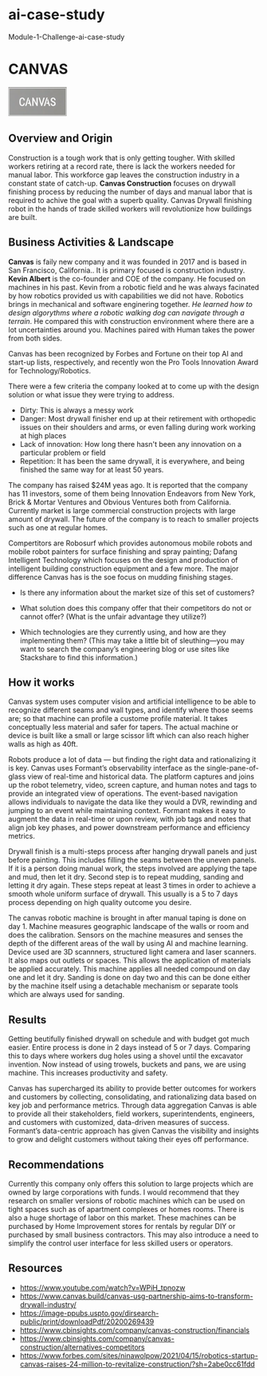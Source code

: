 # ai-case-study
Module-1-Challenge-ai-case-study

# CANVAS
![Canvas](./images/canvaslogo.png)

## Overview and Origin

Construction is a tough work that is only getting tougher. With skilled workers retiring at a record rate, there is lack the workers needed for manual labor. This workforce gap leaves the construction industry in a constant state of catch-up. **Canvas Construction** focuses on drywall finishing process by reducing the number of days and manual labor that is required to achive the goal with a superb quality. Canvas Drywall finishing robot in the hands of trade skilled workers will revolutionize how buildings are built.

## Business Activities & Landscape

**Canvas** is faily new company and it was founded in 2017 and is based in San Francisco, California.. It is primary focused is construction industry. **Kevin Albert** is the co-founder and COE of the company. He focused on machines in his past. Kevin from a robotic field and he was always facinated by how robotics provided us with capabilities we did not have. Robotics brings in mechanical and software enginering together. *He learned how to design algorythms where a robotic walking dog can navigate through a terrain*. He compared this with construction environment where there are a lot uncertainties around you. Machines paired with Human takes the power from both sides.

Canvas has been recognized by Forbes and Fortune on their top AI and start-up lists, respectively, and recently won the Pro Tools Innovation Award for Technology/Robotics.

There were a few criteria the company looked at to come up with the design solution or what issue they were trying to address. 

* Dirty: This is always a messy work
* Danger: Most drywall finisher end up at their retirement with orthopedic issues on their shoulders and arms, or even falling during work working at high places
* Lack of innovation: How long there hasn't been any innovation on a particular problem or field
* Repetition: It has been the same drywall, it is everywhere, and being finished the same way for at least 50 years.

The company has raised $24M yeas ago. It is reported that the company has 11 investors, some of them being Innovation Endeavors from New York, Brick & Mortar Ventures and Obvious Ventures both from California. Currently market is large commercial construction projects with large amount of drywall. The future of the company is to reach to smaller projects such as one at regular homes.

Compertitors are Robosurf which provides autonomous mobile robots and mobile robot painters for surface finishing and spray painting; Dafang Intelligent Technology which focuses on the design and production of intelligent building construction equipment and a few more. The major difference Canvas has is the soe focus on mudding finishing stages.



* Is there any information about the market size of this set of customers?

* What solution does this company offer that their competitors do not or cannot offer? (What is the unfair advantage they utilize?)

* Which technologies are they currently using, and how are they implementing them? (This may take a little bit of sleuthing&mdash;you may want to search the company’s engineering blog or use sites like Stackshare to find this information.)

## How it works
Canvas system uses computer vision and artificial intelligence to be able to recognize different seams and wall types, and identify where those seems are; so that machine can profile a custome profile material. It takes conceptually less material and safer for tapers. The actual machine or device is built like a small or large scissor lift which can also reach higher walls as high as 40ft.

Robots produce a lot of data — but finding the right data and rationalizing it is key. Canvas uses Formant’s observability interface as the single-pane-of-glass view of real-time and historical data. The platform captures and joins up the robot telemetry, video, screen capture, and human notes and tags to provide an integrated view of operations. The event-based navigation allows individuals to navigate the data like they would a DVR, rewinding and jumping to an event while maintaining context. Formant makes it easy to augment the data in real-time or upon review, with job tags and notes that align job key phases, and power downstream performance and efficiency metrics.

Drywall finish is a multi-steps process after hanging drywall panels and just before painting. This includes filling the seams between the uneven panels. If it is a person doing manual work, the steps involved are applying the tape and mud, then let it dry. Second step is to repeat mudding, sanding and letting it dry again. These steps repeat at least 3 times in order to achieve a smooth whole uniform surface of drywall. This usually is a 5 to 7 days process depending on high quality outcome you desire.

The canvas robotic machine is brought in after manual taping is done on day 1. Machine measures geographic landscape of the walls or room and does the calibration. Sensors on the machine measures and senses the depth of the different areas of the wall by using AI and machine learning. Device used are 3D scannners, structured light camera and laser scanners. It also maps out outlets or spaces. This allows the application of materials be applied accurately. This machine applies all needed compound on day one and let it dry. Sanding is done on day two and this can be done either by the machine itself using a detachable mechanism or separate tools which are always used for sanding.

## Results

Getting beutifully finished drywall on schedule and with budget got much easier. Entire process is done in 2 days instead of 5 or 7 days. Comparing this to days where workers dug holes using a shovel until the excavator invention. Now instead of using trowels, buckets and pans, we are using machine. This increases productivity and safety.

Canvas has supercharged its ability to provide better outcomes for workers and customers by collecting, consolidating, and rationalizing data based on key job and performance metrics. Through data aggregation Canvas is able to provide all their stakeholders, field workers, superintendents, engineers, and customers with customized, data-driven measures of success. Formant’s data-centric approach has given Canvas the visibility and insights to grow and delight customers without taking their eyes off performance.

## Recommendations

Currently this company only offers this solution to large projects which are owned by large corporations with funds. I would recommend that they research on smaller versions of robotic machines which can be used on tight spaces such as of apartment complexes or homes rooms. There is also a huge shortage of labor on this market. These machines can be purchased by Home Improvement stores for rentals by regular DIY or purchased by small business contractors. This may also introduce a need to simplify the control user interface for less skilled users or operators.

## Resources
* https://www.youtube.com/watch?v=WPiH_tpnozw
* https://www.canvas.build/canvas-usg-partnership-aims-to-transform-drywall-industry/
* https://image-ppubs.uspto.gov/dirsearch-public/print/downloadPdf/20200269439
* https://www.cbinsights.com/company/canvas-construction/financials
* https://www.cbinsights.com/company/canvas-construction/alternatives-competitors
* https://www.forbes.com/sites/ninawolpow/2021/04/15/robotics-startup-canvas-raises-24-million-to-revitalize-construction/?sh=2abe0cc61fdd


